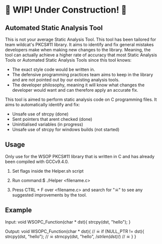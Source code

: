 # 🚧 WIP! Under Construction! 🚧

## Automated Static Analysis Tool
This is not your average Static Analysis Tool. This tool has been tailored for team wildcat's
PKCS#11 library. It aims to identify and fix general mistakes developers make when making new changes
to the library. Meaning, the tool can actually achieve a higher rate of accuracy that most Static Analysis
Tools or Automated Static Analysis Tools since this tool knows:
- The exact style code would be written in.
- The defensive programming practices team aims to keep in the library and are not pointed out
by our existing analysis tools.
- The developer philosophy, meaning it will know what changes the developer would want
and can therefore apply an accurate fix.

This tool is aimed to perform static analysis code on C programming files.
It aims to automatically identify and fix:
- Unsafe use of strcpy (done) 
- Sent pointers that arent checked (done)
- Uninitialised variables (in progress)
- Unsafe use of strcpy for windows builds (not started)

## Usage
Only use for the WSOP PKCS#11 library that is written in C and has already been compiled with GCCv9.4.0.

1) Set flags inside the Helper.sh script

2) Run command:$ ./Helper <filename.c>

3) Press CTRL + F over <filename.c> and search for "☠" to see any suggested improvements by the tool.

## Example
Input:
void WSOPC_Function(char * dst){
	strcpy(dst, "hello");
}

Output:
void WSOPC_Function(char * dst){
	// ☠ if (NULL_PTR != dst){
		strcpy(dst, "hello"); // ☠ strncpy(dst, "hello", /*strlen(dst)*/)
	// ☠ }
}
